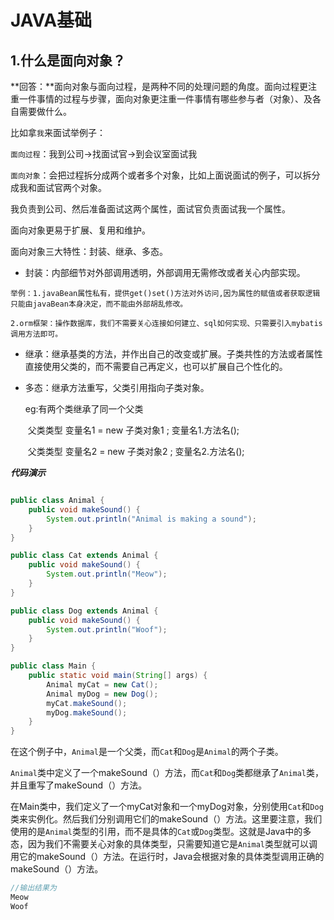 # JAVA基础

## 1.什么是面向对象？

**回答：**面向对象与面向过程，是两种不同的处理问题的角度。面向过程更注重一件事情的过程与步骤，面向对象更注重一件事情有哪些参与者（对象）、及各自需要做什么。

比如拿`我`来面试举例子：

`面向过程`：我到公司->找面试官->到会议室面试我

`面向对象`：会把过程拆分成两个或者多个对象，比如上面说面试的例子，可以拆分成我和面试官两个对象。

我负责到公司、然后准备面试这两个属性，面试官负责面试我一个属性。

面向对象更易于扩展、复用和维护。

面向对象三大特性：封装、继承、多态。

* 封装：内部细节对外部调用透明，外部调用无需修改或者关心内部实现。

```举例：1.javaBean属性私有，提供get()set()方法对外访问,因为属性的赋值或者获取逻辑只能由javaBean本身决定，而不能由外部胡乱修改。```

```2.orm框架：操作数据库，我们不需要关心连接如何建立、sql如何实现、只需要引入mybatis调用方法即可。```

* 继承：继承基类的方法，并作出自己的改变或扩展。子类共性的方法或者属性直接使用父类的，而不需要自己再定义，也可以扩展自己个性化的。

* 多态：继承方法重写，父类引用指向子类对象。

  eg:有两个类继承了同一个父类

  ​	    父类类型 变量名1 = new 子类对象1 ; 变量名1.方法名();

  ​		父类类型 变量名2 = new 子类对象2 ; 变量名2.方法名();


***代码演示***

```java

public class Animal {
    public void makeSound() {
        System.out.println("Animal is making a sound");
    }
}

public class Cat extends Animal {
    public void makeSound() {
        System.out.println("Meow");
    }
}

public class Dog extends Animal {
    public void makeSound() {
        System.out.println("Woof");
    }
}

public class Main {
    public static void main(String[] args) {
        Animal myCat = new Cat(); 
        Animal myDog = new Dog();
        myCat.makeSound();
        myDog.makeSound();
    }
}
```

在这个例子中，`Animal`是一个父类，而`Cat`和`Dog`是`Animal`的两个子类。

`Animal`类中定义了一个makeSound（）方法，而`Cat`和`Dog`类都继承了`Animal`类，并且重写了makeSound（）方法。

在Main类中，我们定义了一个myCat对象和一个myDog对象，分别使用`Cat`和`Dog`类来实例化。然后我们分别调用它们的makeSound（）方法。这里要注意，我们使用的是`Animal`类型的引用，而不是具体的`Cat`或`Dog`类型。这就是Java中的多态，因为我们不需要关心对象的具体类型，只需要知道它是`Animal`类型就可以调用它的makeSound（）方法。在运行时，Java会根据对象的具体类型调用正确的makeSound（）方法。


```java
//输出结果为
Meow
Woof
```




